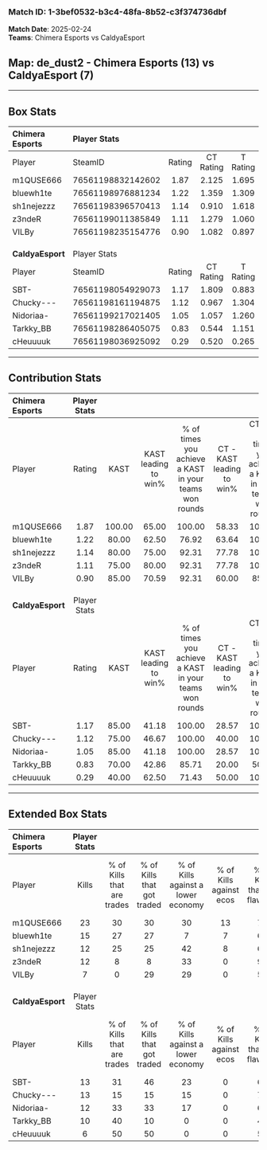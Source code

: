### Match ID: 1-3bef0532-b3c4-48fa-8b52-c3f374736dbf  
**Match Date**: 2025-02-24  
**Teams**: Chimera Esports vs CaldyaEsport  

## **Map**: de_dust2 - Chimera Esports (13) vs CaldyaEsport (7)  
---  

## Box Stats  

| **Chimera Esports** | Player Stats      |        |           |          |        |       |       |         |        |      |     |
| :- | :- | :-: | :-: | :-: | :-: | :-: | :-: | :-: | :-: | :-: | :-: |
| Player              | SteamID           | Rating | CT Rating | T Rating |  KAST  |  ADR  | Kills | Assists | Deaths | K/D  | HS% |
| m1QUSE666           | 76561198832142602 |  1.87  |   2.125   |  1.695   | 100.00 | 107.5 |  23   |    2    |   10   | 2.30 | 47  |
| bluewh1te           | 76561198976881234 |  1.22  |   1.359   |  1.309   | 80.00  | 82.9  |  15   |    7    |   14   | 1.07 | 53  |
| sh1nejezzz          | 76561198396570413 |  1.14  |   0.910   |  1.618   | 80.00  | 61.2  |  12   |    4    |   9    | 1.33 | 66  |
| z3ndeR              | 76561199011385849 |  1.11  |   1.279   |  1.060   | 75.00  | 70.2  |  12   |    4    |   10   | 1.20 | 58  |
| VILBy               | 76561198235154776 |  0.90  |   1.082   |  0.897   | 85.00  | 53.1  |   7   |    8    |   11   | 0.64 | 57  |
|                     |                   |        |           |          |        |       |       |         |        |      |     |
|                     |                   |        |           |          |        |       |       |         |        |      |     |
|                     |                   |        |           |          |        |       |       |         |        |      |     |
| **CaldyaEsport**    | Player Stats      |        |           |          |        |       |       |         |        |      |     |
| Player              | SteamID           | Rating | CT Rating | T Rating |  KAST  |  ADR  | Kills | Assists | Deaths | K/D  | HS% |
| SBT-                | 76561198054929073 |  1.17  |   1.809   |  0.883   | 85.00  | 71.8  |  13   |    4    |   12   | 1.08 | 46  |
| Chucky---           | 76561198161194875 |  1.12  |   0.967   |  1.304   | 75.00  | 68.2  |  13   |    4    |   11   | 1.18 | 46  |
| Nidoriaa-           | 76561199217021405 |  1.05  |   1.057   |  1.260   | 85.00  | 64.9  |  12   |    2    |   14   | 0.86 | 50  |
| Tarkky_BB           | 76561198286405075 |  0.83  |   0.544   |  1.151   | 70.00  | 58.3  |  10   |    2    |   14   | 0.71 | 60  |
| cHeuuuuk            | 76561198036925092 |  0.29  |   0.520   |  0.265   | 40.00  | 46.6  |   6   |    1    |   18   | 0.33 | 66  |
---  

## Contribution Stats  

| **Chimera Esports** | Player Stats |        |                      |                                                        |                           |                                                             |                          |                                                            |
| :- | :-: | :-: | :-: | :-: | :-: | :-: | :-: | :-: |
| Player              |    Rating    |  KAST  | KAST leading to win% | % of times you achieve a KAST in your teams won rounds | CT - KAST leading to win% | CT - % of times you achieve a KAST in your teams won rounds | T - KAST leading to win% | T - % of times you achieve a KAST in your teams won rounds |
| m1QUSE666           |     1.87     | 100.00 |        65.00         |                         100.00                         |           58.33           |                           100.00                            |          75.00           |                           100.00                           |
| bluewh1te           |     1.22     | 80.00  |        62.50         |                         76.92                          |           63.64           |                           100.00                            |          60.00           |                           50.00                            |
| sh1nejezzz          |     1.14     | 80.00  |        75.00         |                         92.31                          |           77.78           |                           100.00                            |          71.43           |                           83.33                            |
| z3ndeR              |     1.11     | 75.00  |        80.00         |                         92.31                          |           77.78           |                           100.00                            |          83.33           |                           83.33                            |
| VILBy               |     0.90     | 85.00  |        70.59         |                         92.31                          |           60.00           |                            85.71                            |          85.71           |                           100.00                           |
|                     |              |        |                      |                                                        |                           |                                                             |                          |                                                            |
|                     |              |        |                      |                                                        |                           |                                                             |                          |                                                            |
|                     |              |        |                      |                                                        |                           |                                                             |                          |                                                            |
| **CaldyaEsport**    | Player Stats |        |                      |                                                        |                           |                                                             |                          |                                                            |
| Player              |    Rating    |  KAST  | KAST leading to win% | % of times you achieve a KAST in your teams won rounds | CT - KAST leading to win% | CT - % of times you achieve a KAST in your teams won rounds | T - KAST leading to win% | T - % of times you achieve a KAST in your teams won rounds |
| SBT-                |     1.17     | 85.00  |        41.18         |                         100.00                         |           28.57           |                           100.00                            |          50.00           |                           100.00                           |
| Chucky---           |     1.12     | 75.00  |        46.67         |                         100.00                         |           40.00           |                           100.00                            |          50.00           |                           100.00                           |
| Nidoriaa-           |     1.05     | 85.00  |        41.18         |                         100.00                         |           28.57           |                           100.00                            |          50.00           |                           100.00                           |
| Tarkky_BB           |     0.83     | 70.00  |        42.86         |                         85.71                          |           20.00           |                            50.00                            |          55.56           |                           100.00                           |
| cHeuuuuk            |     0.29     | 40.00  |        62.50         |                         71.43                          |           50.00           |                           100.00                            |          75.00           |                           60.00                            |
---  

## Extended Box Stats  

| **Chimera Esports** | Player Stats |                            |                            |                                    |                         |                              |                                 |        |                             |                                     |                          |                               |                            |
| :- | :-: | :-: | :-: | :-: | :-: | :-: | :-: | :-: | :-: | :-: | :-: | :-: | :-: |
| Player              |    Kills     | % of Kills that are trades | % of Kills that got traded | % of Kills against a lower economy | % of Kills against ecos | % of Kills that are flawless | % of Kills that are close duels | Deaths | % of Deaths that get traded | % of Deaths against a lower economy | % of Deaths against ecos | % of Deaths that are flawless | % of Deaths that are close |
| m1QUSE666           |      23      |             30             |             30             |                 30                 |           13            |              78              |                0                |   10   |             30              |                 20                  |            0             |              50               |             10             |
| bluewh1te           |      15      |             27             |             27             |                 7                  |            7            |              60              |                7                |   14   |             29              |                 29                  |            0             |              64               |             7              |
| sh1nejezzz          |      12      |             25             |             25             |                 42                 |            8            |              67              |                0                |   9    |             22              |                 33                  |            0             |              78               |             0              |
| z3ndeR              |      12      |             8              |             8              |                 33                 |            0            |              92              |                0                |   10   |             30              |                 40                  |            0             |              70               |             10             |
| VILBy               |      7       |             0              |             29             |                 29                 |            0            |              57              |               29                |   11   |             36              |                 27                  |            0             |              55               |             0              |
|                     |              |                            |                            |                                    |                         |                              |                                 |        |                             |                                     |                          |                               |                            |
|                     |              |                            |                            |                                    |                         |                              |                                 |        |                             |                                     |                          |                               |                            |
|                     |              |                            |                            |                                    |                         |                              |                                 |        |                             |                                     |                          |                               |                            |
| **CaldyaEsport**    | Player Stats |                            |                            |                                    |                         |                              |                                 |        |                             |                                     |                          |                               |                            |
| Player              |    Kills     | % of Kills that are trades | % of Kills that got traded | % of Kills against a lower economy | % of Kills against ecos | % of Kills that are flawless | % of Kills that are close duels | Deaths | % of Deaths that get traded | % of Deaths against a lower economy | % of Deaths against ecos | % of Deaths that are flawless | % of Deaths that are close |
| SBT-                |      13      |             31             |             46             |                 23                 |            0            |              69              |                8                |   12   |             25              |                 17                  |            0             |              67               |             0              |
| Chucky---           |      13      |             15             |             15             |                 15                 |            0            |              77              |                0                |   11   |             27              |                 27                  |            0             |              82               |             9              |
| Nidoriaa-           |      12      |             33             |             33             |                 17                 |            0            |              67              |                0                |   14   |             36              |                 14                  |            0             |              64               |             0              |
| Tarkky_BB           |      10      |             40             |             10             |                 0                  |            0            |              40              |               20                |   14   |             21              |                 14                  |            0             |              79               |             7              |
| cHeuuuuk            |      6       |             50             |             50             |                 0                  |            0            |              50              |                0                |   18   |             17              |                 11                  |            0             |              78               |             6              |
